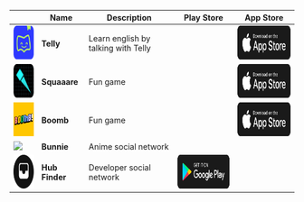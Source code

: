 | | Name | Description | Play Store | App Store
| --- | --- | --- | :---: | :---: |
| <img src="https://github.com/BerkSpar/telly/raw/main/logo.png" height=60> | **Telly** | Learn english by talking with Telly | | <a href="https://www.google.com"><img src="appstore.jpg" height=60></a> |
| <img src="https://github.com/BerkSpar/squaaare/raw/main/logo.png" height=60> | **Squaaare** | Fun game | | <a href="https://www.google.com"><img src="appstore.jpg" height=60></a> |
| <img src="https://github.com/BerkSpar/boomb/raw/main/logo-boomb.png" height=60> | **Boomb** | Fun game | | <a href="https://www.google.com"><img src="appstore.jpg" height=60></a> |
| <img src="https://user-images.githubusercontent.com/47111228/111788899-5f996c80-889f-11eb-886c-a03c41ab3d25.png" height=60> | **Bunnie** | Anime social network | | |
| <img src="https://github.com/BerkSpar/hub_finder/blob/main/asset/images/logo.png?raw=true" height=60> | **Hub Finder** | Developer social network | <a href="https://www.google.com"><img src="googleplay.jpg" height=60></a> | |

